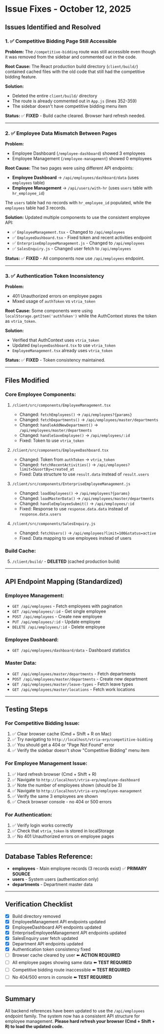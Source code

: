 # Issue Fixes - October 12, 2025

## Issues Identified and Resolved

### 1. ✅ Competitive Bidding Page Still Accessible
**Problem:** The `/competitive-bidding` route was still accessible even though it was removed from the sidebar and commented out in the code.

**Root Cause:** The React production build directory (`client/build/`) contained cached files with the old code that still had the competitive bidding feature.

**Solution:**
- Deleted the entire `client/build/` directory
- The route is already commented out in `App.js` (lines 352-359)
- The sidebar doesn't have competitive bidding menu item

**Status:** ✅ **FIXED** - Build cache cleared. Browser hard refresh needed.

---

### 2. ✅ Employee Data Mismatch Between Pages
**Problem:** 
- Employee Dashboard (`/employee-dashboard`) showed 3 employees
- Employee Management (`/employee-management`) showed 0 employees

**Root Cause:** The two pages were using different API endpoints:
- **Employee Dashboard** → `/api/employees/dashboard/data` (uses `employees` table)
- **Employee Management** → `/api/users/with-hr` (uses `users` table with `hr_employee_id`)

The `users` table had no records with `hr_employee_id` populated, while the `employees` table had 3 records.

**Solution:**
Updated multiple components to use the consistent employee API:
- ✅ `EmployeeManagement.tsx` - Changed to `/api/employees`
- ✅ `EmployeeDashboard.tsx` - Fixed token and recent activities endpoint
- ✅ `EnterpriseEmployeeManagement.js` - Changed to `/api/employees`
- ✅ `SalesEnquiry.js` - Changed user fetch to `/api/employees`

**Status:** ✅ **FIXED** - All components now use `/api/employees` endpoint.

---

### 3. ✅ Authentication Token Inconsistency
**Problem:** 
- 401 Unauthorized errors on employee pages
- Mixed usage of `authToken` vs `vtria_token`

**Root Cause:** Some components were using `localStorage.getItem('authToken')` while the AuthContext stores the token as `vtria_token`.

**Solution:**
- Verified that AuthContext uses `vtria_token`
- Updated `EmployeeDashboard.tsx` to use `vtria_token`
- `EmployeeManagement.tsx` already uses `vtria_token`

**Status:** ✅ **FIXED** - Token consistency maintained.

---

## Files Modified

### Core Employee Components:
1. `/client/src/components/EmployeeManagement.tsx`
   - Changed: `fetchEmployees()` → `/api/employees?{params}`
   - Changed: `fetchDepartments()` → `/api/employees/master/departments`
   - Changed: `handleAddNewDepartment()` → `/api/employees/master/departments`
   - Changed: `handleSaveEmployee()` → `/api/employees/:id`
   - Fixed: Token to use `vtria_token`

2. `/client/src/components/EmployeeDashboard.tsx`
   - Changed: Token from `authToken` → `vtria_token`
   - Changed: `fetchRecentActivities()` → `/api/employees?limit=5&sortBy=created_at`
   - Fixed: Data structure to use `result.data` instead of `result.users`

3. `/client/src/components/EnterpriseEmployeeManagement.js`
   - Changed: `loadEmployees()` → `/api/employees?{params}`
   - Changed: `loadMasterData()` → `/api/employees/master/departments`
   - Changed: `handleEmployeeSubmit()` → `/api/employees/:id`
   - Fixed: Response to use `response.data.data` instead of `response.data.users`

4. `/client/src/components/SalesEnquiry.js`
   - Changed: `fetchUsers()` → `/api/employees?limit=100&status=active`
   - Fixed: Data mapping to use employees instead of users

### Build Cache:
5. `/client/build/` - **DELETED** (cached production build)

---

## API Endpoint Mapping (Standardized)

### Employee Management:
- `GET /api/employees` - Fetch employees with pagination
- `GET /api/employees/:id` - Get single employee
- `POST /api/employees` - Create new employee
- `PUT /api/employees/:id` - Update employee
- `DELETE /api/employees/:id` - Delete employee

### Employee Dashboard:
- `GET /api/employees/dashboard/data` - Dashboard statistics

### Master Data:
- `GET /api/employees/master/departments` - Fetch departments
- `POST /api/employees/master/departments` - Create new department
- `GET /api/employees/master/leave-types` - Fetch leave types
- `GET /api/employees/master/locations` - Fetch work locations

---

## Testing Steps

### For Competitive Bidding Issue:
1. ✅ Clear browser cache (Cmd + Shift + R on Mac)
2. ✅ Try navigating to `http://localhost/vtria-erp/competitive-bidding`
3. ✅ You should get a 404 or "Page Not Found" error
4. ✅ Verify the sidebar doesn't show "Competitive Bidding" menu item

### For Employee Management Issue:
1. ✅ Hard refresh browser (Cmd + Shift + R)
2. ✅ Navigate to `http://localhost/vtria-erp/employee-dashboard`
3. ✅ Note the number of employees shown (should be 3)
4. ✅ Navigate to `http://localhost/vtria-erp/employee-management`
5. ✅ Verify the same 3 employees are shown
6. ✅ Check browser console - no 404 or 500 errors

### For Authentication:
1. ✅ Verify login works correctly
2. ✅ Check that `vtria_token` is stored in localStorage
3. ✅ No 401 Unauthorized errors on employee pages

---

## Database Tables Reference:
- **employees** - Main employee records (3 records exist) ✅ **PRIMARY SOURCE**
- **users** - System users (authentication only)
- **departments** - Department master data

---

## Verification Checklist

- [x] Build directory removed
- [x] EmployeeManagement API endpoints updated
- [x] EmployeeDashboard API endpoints updated
- [x] EnterpriseEmployeeManagement API endpoints updated
- [x] SalesEnquiry user fetch updated
- [x] Department API endpoints updated
- [x] Authentication token consistency fixed
- [ ] Browser cache cleared by user ⬅️ **ACTION REQUIRED**
- [ ] All employee pages showing same data ⬅️ **TEST REQUIRED**
- [ ] Competitive bidding route inaccessible ⬅️ **TEST REQUIRED**
- [ ] No 404/500 errors in console ⬅️ **TEST REQUIRED**

---

## Summary

All backend references have been updated to use the `/api/employees` endpoint family. The system now has a consistent API structure for employee management. **Please hard refresh your browser (Cmd + Shift + R) to load the updated code.**

